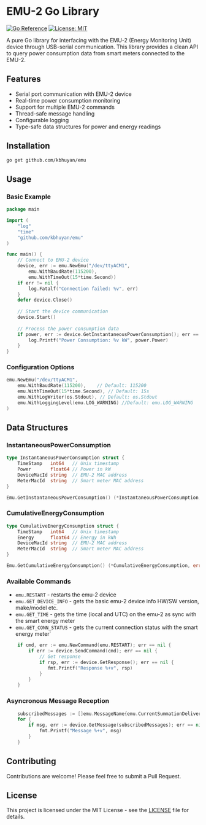 # EMU-2 Go Library

[![Go Reference](https://pkg.go.dev/badge/github.com/kbhuyan/emu.svg)](https://pkg.go.dev/github.com/kbhuyan/emu)
[![License: MIT](https://img.shields.io/badge/License-MIT-yellow.svg)](https://opensource.org/licenses/MIT)

A pure Go library for interfacing with the EMU-2 (Energy Monitoring Unit) device through USB-serial communication. This library provides a clean API to query power consumption data from smart meters connected to the EMU-2.

## Features

- Serial port communication with EMU-2 device
- Real-time power consumption monitoring
- Support for multiple EMU-2 commands
- Thread-safe message handling
- Configurable logging
- Type-safe data structures for power and energy readings

## Installation

```bash
go get github.com/kbhuyan/emu
```

## Usage

### Basic Example

```go
package main

import (
    "log"
    "time"
    "github.com/kbhuyan/emu"
)

func main() {
    // Connect to EMU-2 device
    device, err := emu.NewEmu("/dev/ttyACM1",
        emu.WithBaudRate(115200),
        emu.WithTimeOut(15*time.Second))
    if err != nil {
        log.Fatalf("Connection failed: %v", err)
    }
    defer device.Close()
    
    // Start the device communication
    device.Start()
    
    // Process the power consumption data
    if power, err := device.GetInstantaneousPowerConsumption(); err == nil {
        log.Printf("Power Consumption: %v kW", power.Power)
    }
}
```

### Configuration Options

```go
emu.NewEmu("/dev/ttyACM1",
    emu.WithBaudRate(115200),    // Default: 115200
    emu.WithTimeOut(15*time.Second), // Default: 15s
    emu.WithLogWriter(os.Stdout), // Default: os.Stdout
    emu.WithLoggingLevel(emu.LOG_WARNING) //Default: emu.LOG_WARNING
)
```

## Data Structures

### InstantaneousPowerConsumption
```go
type InstantaneousPowerConsumption struct {
    TimeStamp   int64   // Unix timestamp
    Power       float64 // Power in kW
    DeviceMacId string  // EMU-2 MAC address
    MeterMacId  string  // Smart meter MAC address
}

Emu.GetInstantaneousPowerConsumption() (*InstantaneousPowerConsumption, error)
```

### CumulativeEnergyConsumption
```go
type CumulativeEnergyConsumption struct {
    TimeStamp   int64   // Unix timestamp
    Energy      float64 // Energy in kWh
    DeviceMacId string  // EMU-2 MAC address
    MeterMacId  string  // Smart meter MAC address
}

Emu.GetCumulativeEnergyConsumption() (*CumulativeEnergyConsumption, error) 
```

### Available Commands

- `emu.RESTART`				- restarts the emu-2 device
- `emu.GET_DEVICE_INFO`		- gets the basic emu-2 device info HW/SW version, make/model etc.
- `emu.GET_TIME`			- gets the time (local and UTC) on the emu-2 as sync with the smart energy meter
- `emu.GET_CONN_STATUS`		- gets the current connection status with the smart energy meter`

```go
    if cmd, err := emu.NewCommand(emu.RESTART); err == nil {
        if err := device.SendCommand(cmd); err == nil {
            // Get response
            if rsp, err := device.GetResponse(); err == nil {
               fmt.Printf("Response %+v", rsp)
            }
	    }
    }
```

### Asyncronous Message Reception
```go
    subscribedMessages := []emu.MessageName{emu.CurrentSummationDelivered, emu.InstantaneousDemand}
    for {
        if msg, err := device.GetMessage(subscribedMessages); err == nil {
            fmt.Printf("Message %+v", msg)
        }
    }
```

## Contributing

Contributions are welcome! Please feel free to submit a Pull Request.

## License

This project is licensed under the MIT License - see the [LICENSE](LICENSE) file for details.
